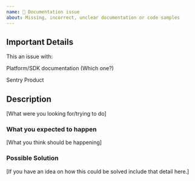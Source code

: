 ```yaml
---
name: 🐞 Documentation issue
about: Missing, incorrect, unclear documentation or code samples
---
```


## Important Details

This an issue with: 
<!-- Please pick one of the following -->
Platform/SDK documentation (Which one?)
<!-- --------------- -->
Sentry Product 
<!-- --------------- -->

## Description

[What were you looking for/trying to do]

### What you expected to happen

[What you think should be happening]

### Possible Solution

[If you have an idea on how this could be solved include that detail here.]

